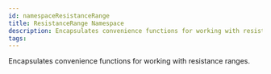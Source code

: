 ```yaml
---
id: namespaceResistanceRange
title: ResistanceRange Namespace
description: Encapsulates convenience functions for working with resistance ranges.
tags:
---
```

Encapsulates convenience functions for working with resistance ranges.




